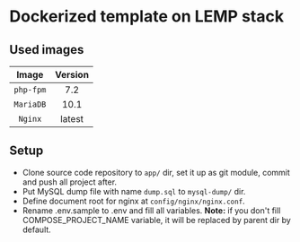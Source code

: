 Dockerized template on LEMP stack
=================================

## Used images ##

|     Image     |    Version    |
|     :---:     |     :---:     |
|   `php-fpm`   |      7.2      |
|   `MariaDB`   |     10.1      |
|    `Nginx`    |    latest     |

## Setup ##

 * Clone source code repository to `app/` dir, set it up as git module, commit and push all project after.
 * Put MySQL dump file with name `dump.sql` to `mysql-dump/` dir.
 * Define document root for nginx at `config/nginx/nginx.conf`.
 * Rename .env.sample to .env and fill all variables. **Note:** if you don't fill COMPOSE_PROJECT_NAME variable,
 it will be replaced by parent dir by default. 